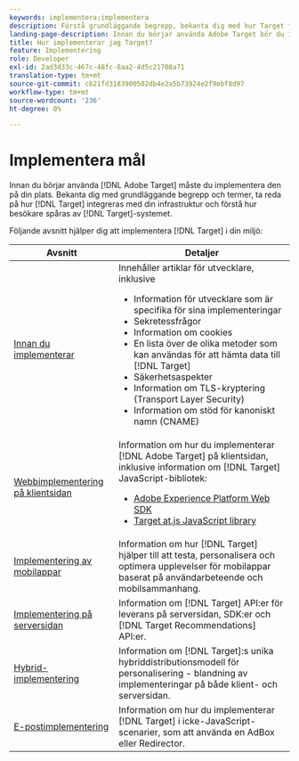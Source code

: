 ```yaml
---
keywords: implementera;implementera
description: Förstå grundläggande begrepp, bekanta dig med hur Target fungerar och integreras med er infrastruktur och förstå hur besökarna spåras.
landing-page-description: Innan du börjar använda Adobe Target bör du implementera det på din webbplats, förstå några grundläggande begrepp och termer och vara bekant med hur Target fungerar.
title: Hur implementerar jag Target?
feature: Implementering
role: Developer
exl-id: 2ad3d33c-467c-48fc-8aa2-4d5c21708a71
translation-type: tm+mt
source-git-commit: cb21fd3183900502db4e2a5b73924e2f9ebf8d97
workflow-type: tm+mt
source-wordcount: '236'
ht-degree: 0%

---
```


# Implementera mål

Innan du börjar använda [!DNL Adobe Target] måste du implementera den på din plats. Bekanta dig med grundläggande begrepp och termer, ta reda på hur [!DNL Target] integreras med din infrastruktur och förstå hur besökare spåras av [!DNL Target]-systemet.

Följande avsnitt hjälper dig att implementera [!DNL Target] i din miljö:

| Avsnitt | Detaljer |
| --- | --- |
| [Innan du implementerar](c-considerations-before-you-implement-target/considerations-before-you-implement-target.md) | Innehåller artiklar för utvecklare, inklusive<ul><li>Information för utvecklare som är specifika för sina implementeringar</li><li>Sekretessfrågor</li><li>Information om cookies<li>En lista över de olika metoder som kan användas för att hämta data till [!DNL Target]</li><li>Säkerhetsaspekter</li><li>Information om TLS-kryptering (Transport Layer Security)</li><li>Information om stöd för kanoniskt namn (CNAME)</li></ul> |
| [Webbimplementering på klientsidan](/help/c-implementing-target/c-implementing-target-for-client-side-web/implement-target-for-client-side-web.md) | Information om hur du implementerar [!DNL Adobe Target] på klientsidan, inklusive information om [!DNL Target] JavaScript-bibliotek:<ul><li>[Adobe Experience Platform Web SDK](/help/c-implementing-target/c-implementing-target-for-client-side-web/aep-web-sdk.md)</li><li>[Target at.js JavaScript library](/help/c-implementing-target/c-implementing-target-for-client-side-web/c-how-atjs-works/how-atjs-works.md)</li></ul> |
| [Implementering av mobilappar](/help/c-target-mobile-app/target-mobile-app.md) | Information om hur [!DNL Target] hjälper till att testa, personalisera och optimera upplevelser för mobilappar baserat på användarbeteende och mobilsammanhang. |
| [Implementering på serversidan](/help/c-implementing-target/c-api-and-sdk-overview/api-and-sdk-overview.md) | Information om [!DNL Target] API:er för leverans på serversidan, SDK:er och [!DNL Target Recommendations] API:er. |
| [Hybrid-implementering](/help/c-implementing-target/hybrid-implementation.md) | Information om [!DNL Target]:s unika hybriddistributionsmodell för personalisering - blandning av implementeringar på både klient- och serversidan. |
| [E-postimplementering](c-non-javascript-based-implementation/non-javascript-based-implementation.md) | Information om hur du implementerar [!DNL Target] i icke-JavaScript-scenarier, som att använda en AdBox eller Redirector. |

